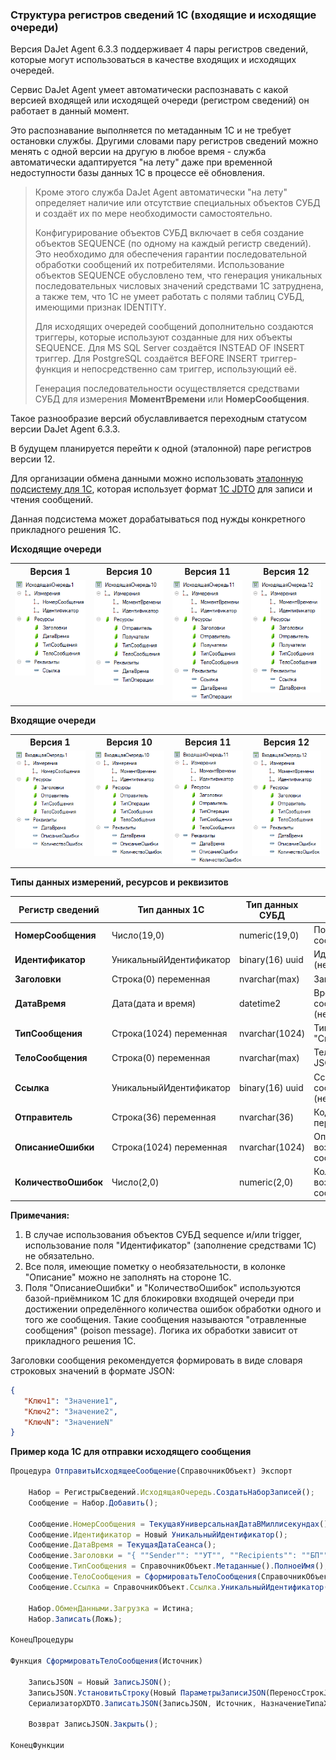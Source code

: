 ### Структура регистров сведений 1С (входящие и исходящие очереди)

Версия DaJet Agent 6.3.3 поддерживает 4 пары регистров сведений,
которые могут использоваться в качестве входящих и исходящих очередей.

Сервис DaJet Agent умеет автоматически распознавать с какой версией
входящей или исходящей очереди (регистром сведений) он работает в данный момент.

Это распознавание выполняется по метаданным 1С и не требует остановки службы.
Другими словами пару регистров сведений можно менять с одной версии на другую в любое время - служба автоматически
адаптируется "на лету" даже при временной недоступности базы данных 1С в процессе её обновления.

> Кроме этого служба DaJet Agent автоматически "на лету" определяет наличие или отсутствие специальных объектов СУБД и создаёт их по мере необходимости самостоятельно.
> 
> Конфигурирование объектов СУБД включает в себя создание объектов SEQUENCE (по одному на каждый регистр сведений). Это необходимо для обеспечения гарантии последовательной обработки сообщений их потребителями. Использование объектов SEQUENCE обусловлено тем, что генерация уникальных последовательных числовых значений средствами 1С затруднена, а также тем, что 1С не умеет работать с полями таблиц СУБД, имеющими признак IDENTITY.
> 
> Для исходящих очередей сообщений дополнительно создаются триггеры, которые используют созданные для них объекты SEQUENCE. Для MS SQL Server создаётся INSTEAD OF INSERT триггер. Для PostgreSQL создаётся BEFORE INSERT триггер-функция и непосредственно сам триггер, использующий её.
>
> Генерация последовательности осуществляется средствами СУБД для измерения **МоментВремени** или **НомерСообщения**.

Такое разнообразие версий обуславливается переходным статусом версии DaJet Agent 6.3.3.

В будущем планируется перейти к одной (эталонной) паре регистров версии 12.

Для организации обмена данными можно использовать [эталонную подсистему для 1С](https://github.com/zhichkin/dajet-agent/blob/main/1c/dajet_standard.cf),
которая использует формат [1С JDTO](https://infostart.ru/1c/articles/1481155/) для записи и чтения сообщений.

Данная подсистема может дорабатываться под нужды конкретного прикладного решения 1С.

**Исходящие очереди**
<table>
  <tr>
    <th>Версия 1</th>
    <th>Версия 10</th>
    <th>Версия 11</th>
    <th>Версия 12</th>
  </tr>
  <tr>
    <td valign="top"><img src="https://github.com/zhichkin/dajet-agent/blob/main/doc/images/OutgoingQueue1.png"/></td>
    <td valign="top"><img src="https://github.com/zhichkin/dajet-agent/blob/main/doc/images/OutgoingQueue10.png"/></td>
    <td valign="top"><img src="https://github.com/zhichkin/dajet-agent/blob/main/doc/images/OutgoingQueue11.png"/></td>
    <td valign="top"><img src="https://github.com/zhichkin/dajet-agent/blob/main/doc/images/OutgoingQueue12.png"/></td>
  </tr>
</table>

**Входящие очереди**
<table>
  <tr>
    <th>Версия 1</th>
    <th>Версия 10</th>
    <th>Версия 11</th>
    <th>Версия 12</th>
  </tr>
  <tr>
    <td valign="top"><img src="https://github.com/zhichkin/dajet-agent/blob/main/doc/images/IncomingQueue1.png"/></td>
    <td valign="top"><img src="https://github.com/zhichkin/dajet-agent/blob/main/doc/images/IncomingQueue10.png"/></td>
    <td valign="top"><img src="https://github.com/zhichkin/dajet-agent/blob/main/doc/images/IncomingQueue11.png"/></td>
    <td valign="top"><img src="https://github.com/zhichkin/dajet-agent/blob/main/doc/images/IncomingQueue12.png"/></td>
  </tr>
</table>

**Типы данных измерений, ресурсов и реквизитов**

| **Регистр сведений** | **Тип данных 1С**       | **Тип данных СУБД** | **Описание**                                          |
|----------------------|-------------------------|---------------------|-------------------------------------------------------|
| **НомерСообщения**   | Число(19,0)             | numeric(19,0)       | Порядковый номер сообщения                            |
| **Идентификатор**    | УникальныйИдентификатор | binary(16) uuid     | Идентификатор сообщения (необязательный)              |
| **Заголовки**        | Строка(0) переменная    | nvarchar(max)       | Заголовки сообщения                                   |
| **ДатаВремя**        | Дата(дата и время)      | datetime2           | Время формирования сообщения (необязательный)         |
| **ТипСообщения**     | Строка(1024) переменная | nvarchar(1024)      | Тип сообщения, например, "Справочник.Номенклатура"    |
| **ТелоСообщения**    | Строка(0) переменная    | nvarchar(max)       | Тело сообщения в формате JSON или XML                 |
| **Ссылка**           | УникальныйИдентификатор | binary(16) uuid     | Ссылка на объект 1С в теле сообщения (необязательный) |
| **Отправитель**      | Строка(36) переменная   | nvarchar(36)        | Код отправителя сообщения, передаётся в заголовках    |
| **ОписаниеОшибки**   | Строка(1024) переменная | nvarchar(1024)      | Описание ошибки, возникшей при приёме сообщения       |
| **КоличествоОшибок** | Число(2,0)              | numeric(2,0)        | Количество ошибок, возникших при приёме сообщения     |

**Примечания:**
1. В случае использования объектов СУБД sequence и/или trigger, использование поля "Идентификатор" (заполнение средствами 1С) не обязательно.
2. Все поля, имеющие пометку о необязательности, в колонке "Описание" можно не заполнять на стороне 1С.
3. Поля "ОписаниеОшибки" и "КоличествоОшибок" используются базой-приёмником 1С для блокировки входящей очереди при достижении определённого количества ошибок обработки одного и того же сообщения. Такие сообщения называются "отравленные сообщения" (poison message). Логика их обработки зависит от прикладного решения 1С.

Заголовки сообщения рекомендуется формировать в виде словаря строковых значений в формате JSON:
```JSON
{
   "Ключ1": "Значение1",
   "Ключ2": "Значение2",
   "КлючN": "ЗначениеN"
}
```

**Пример кода 1С для отправки исходящего сообщения**
```JavaScript
Процедура ОтправитьИсходящееСообщение(СправочникОбъект) Экспорт
	
	Набор = РегистрыСведений.ИсходящаяОчередь.СоздатьНаборЗаписей();
	Сообщение = Набор.Добавить();
	
	Сообщение.НомерСообщения = ТекущаяУниверсальнаяДатаВМиллисекундах();
	Сообщение.Идентификатор = Новый УникальныйИдентификатор();
	Сообщение.ДатаВремя = ТекущаяДатаСеанса();
	Сообщение.Заголовки = "{ ""Sender"": ""УТ"", ""Recipients"": ""БП"" }";
	Сообщение.ТипСообщения = СправочникОбъект.Метаданные().ПолноеИмя();
	Сообщение.ТелоСообщения = СформироватьТелоСообщения(СправочникОбъект);
	Сообщение.Ссылка = СправочникОбъект.Ссылка.УникальныйИдентификатор();
	
	Набор.ОбменДанными.Загрузка = Истина;
	Набор.Записать(Ложь);	
	
КонецПроцедуры

Функция СформироватьТелоСообщения(Источник)
	
	ЗаписьJSON = Новый ЗаписьJSON();
	ЗаписьJSON.УстановитьСтроку(Новый ПараметрыЗаписиJSON(ПереносСтрокJSON.Нет, ""));
	СериализаторXDTO.ЗаписатьJSON(ЗаписьJSON, Источник, НазначениеТипаXML.Явное);
	
	Возврат ЗаписьJSON.Закрыть();
	
КонецФункции
```
